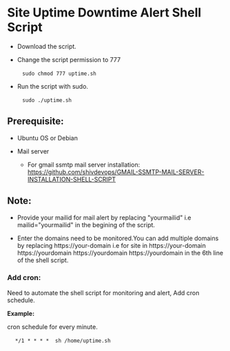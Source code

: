 # Site Uptime Downtime Alert Shell Script

* Download the script.

* Change the script permission to 777
  
  ` ` ` sudo chmod 777 uptime.sh ` ` `

* Run the script with sudo.
    
    ` ` ` sudo ./uptime.sh ` ` `
    
 ## Prerequisite:

   * Ubuntu OS or Debian
   * Mail server
       
       * For gmail ssmtp mail server installation: https://github.com/shivdevops/GMAIL-SSMTP-MAIL-SERVER-INSTALLATION-SHELL-SCRIPT 
    
    
   ## Note:  
    
   * Provide your mailid for mail alert by replacing "yourmailid" i.e mailid="yourmailid" in the begining of the script.
    
   * Enter the domains need to be  monitored.You can add multiple domains by replacing https://your-domain i.e for site in  https://your-domain https://yourdomain https://yourdomain https://yourdomain in the 6th line of the shell script.

   ### Add cron:

   Need to automate the shell script for monitoring and alert, Add cron schedule.  
   
   **Example:** 
      
   cron schedule for every minute. 
  
   ` ` `  */1 * * * *  sh /home/uptime.sh ` ` `








   
